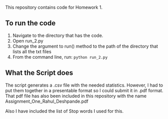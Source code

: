 This repository contains code for Homework 1.

## To run the code

1. Navigate to the directory that has the code.
2. Open run_2.py
3. Change the argument to run() method to the path of the directory that lists all the txt files
4. From the command line, run:
` python run_2.py `

## What the Script does
The script generates a .csv file with the needed statistics. However, I had to put them together in a presentable
format so I could submit it in .pdf format. That pdf file has also been included in this repository with the name Assignment_One_Rahul_Deshpande.pdf

Also I have included the list of Stop words I used for this.